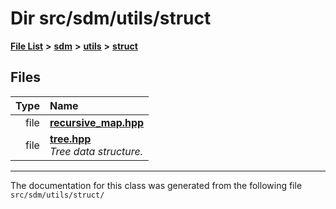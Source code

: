 
<NavBar active_item_id="2"/>

# Dir src/sdm/utils/struct


[**File List**](files.md) **>** [**sdm**](dir_ae1b8d8c3d2627954ba53c22978558f0.md) **>** [**utils**](dir_d5f9b32a4b7e3085fe36bb5e85e812de.md) **>** [**struct**](dir_8910f640002ec96a2876ed8b2614abb5.md)











## Files

| Type | Name |
| ---: | :--- |
| file | [**recursive\_map.hpp**](recursive__map_8hpp.md) <br> |
| file | [**tree.hpp**](tree_8hpp.md) <br>_Tree data structure._  |


















------------------------------
The documentation for this class was generated from the following file `src/sdm/utils/struct/`